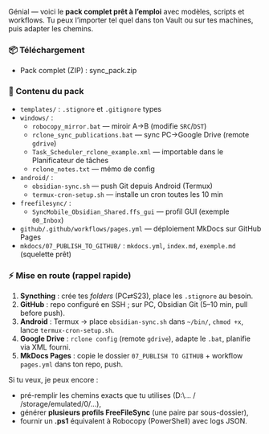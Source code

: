 


Génial — voici le **pack complet prêt à l’emploi** avec modèles, scripts et workflows. Tu peux l’importer tel quel dans ton Vault ou sur tes machines, puis adapter les chemins.

### 📦 Téléchargement

- Pack complet (ZIP) : sync_pack.zip

### 📁 Contenu du pack

- `templates/` : `.stignore` et `.gitignore` types
- `windows/` :
    - `robocopy_mirror.bat` — miroir A→B (modifie `SRC`/`DST`)
    - `rclone_sync_publications.bat` — sync PC→Google Drive (remote `gdrive`)
    - `Task_Scheduler_rclone_example.xml` — importable dans le Planificateur de tâches
    - `rclone_notes.txt` — mémo de config
- `android/` :
    - `obsidian-sync.sh` — push Git depuis Android (Termux)
    - `termux-cron-setup.sh` — installe un cron toutes les 10 min
- `freefilesync/` :
    - `SyncMobile_Obsidian_Shared.ffs_gui` — profil GUI (exemple `00_Inbox`)
- `github/.github/workflows/pages.yml` — déploiement MkDocs sur GitHub Pages
- `mkdocs/07_PUBLISH_TO_GITHUB/` : `mkdocs.yml`, `index.md`, `exemple.md` (squelette prêt)

### ⚡ Mise en route (rappel rapide)

1. **Syncthing** : crée tes _folders_ (PC⇄S23), place les `.stignore` au besoin.
2. **GitHub** : repo configuré en SSH ; sur PC, Obsidian Git (5–10 min, pull before push).
3. **Android** : Termux → place `obsidian-sync.sh` dans `~/bin/`, `chmod +x`, lance `termux-cron-setup.sh`.
4. **Google Drive** : `rclone config` (remote `gdrive`), adapte le `.bat`, planifie via XML fourni.
5. **MkDocs Pages** : copie le dossier `07_PUBLISH TO GITHUB` + workflow `pages.yml` dans ton repo, push.

Si tu veux, je peux encore :

- pré-remplir les chemins exacts que tu utilises (D:\… / /storage/emulated/0/…),
- générer **plusieurs profils FreeFileSync** (une paire par sous-dossier),
- fournir un **.ps1** équivalent à Robocopy (PowerShell) avec logs JSON.